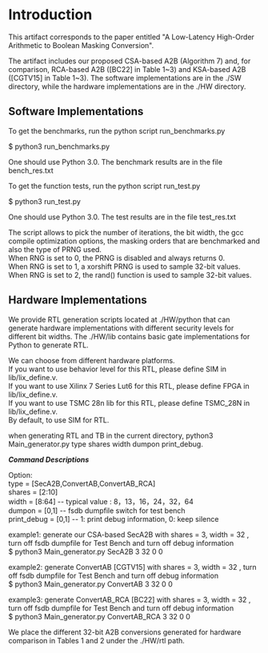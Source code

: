 Introduction
===

This artifact corresponds to the paper entitled "A Low-Latency High-Order Arithmetic to Boolean Masking Conversion".

The artifact includes our proposed CSA-based A2B (Algorithm 7) and, for comparison, RCA-based A2B ([BC22] in Table 1\~3) and KSA-based A2B ([CGTV15] in Table 1\~3). The software implementations are in the ./SW directory, while the hardware implementations are in the ./HW directory.

## Software Implementations

To get the benchmarks, run the python script run_benchmarks.py

$ python3 run_benchmarks.py

One should use Python 3.0.
The benchmark results are in the file bench_res.txt


To get the function tests, run the python script run_test.py

$ python3 run_test.py

One should use Python 3.0.
The test results are in the file test_res.txt


The script allows to pick the number of iterations, the bit width, the gcc compile optimization options, the masking orders that are benchmarked and also the type of PRNG used.\
When RNG is set to 0, the PRNG is disabled and always returns 0.\
When RNG is set to 1, a xorshift PRNG is used to sample 32-bit values.\
When RNG is set to 2, the rand() function is used to sample 32-bit values.

## Hardware Implementations

We provide RTL generation scripts located at ./HW/python that can generate hardware implementations with different security levels for different bit widths. The ./HW/lib contains basic gate implementations for Python to generate RTL. 

We can choose from different hardware platforms.\
If you want to use behavior level for this RTL, please define SIM in lib/lix_define.v.\
If you want to use Xilinx 7 Series Lut6 for this RTL, please define FPGA in lib/lix_define.v.\
If you want to use TSMC 28n lib for this RTL, please define TSMC_28N in lib/lix_define.v.\
By default, to use SIM for RTL.

when generating RTL and TB in the current directory, python3 Main_generator.py type shares width dumpon print_debug.


***Command Descriptions***

Option:\
type   	  = [SecA2B,ConvertAB,ConvertAB_RCA]\
shares 	  = [2:10]\
width 	  = [8:64]				  -- typical value : 8，13，16，24，32，64\
dumpon 	  = [0,1]                 -- fsdb dumpfile switch for test bench\
print_debug = [0,1]                 -- 1: print debug information, 0: keep silence

example1:
generate our CSA-based SecA2B with shares = 3, width = 32 , turn off fsdb dumpfile for Test Bench and turn off debug information\
$ python3 Main_generator.py SecA2B 3 32 0 0

example2:
generate ConvertAB [CGTV15] with shares = 3, width = 32 , turn off fsdb dumpfile for Test Bench and turn off debug information\
$ python3 Main_generator.py ConvertAB 3 32 0 0

example3:
generate ConvertAB_RCA [BC22] with shares = 3, width = 32 , turn off fsdb dumpfile for Test Bench and turn off debug information\
$ python3 Main_generator.py ConvertAB_RCA 3 32 0 0

We place the different 32-bit A2B conversions generated for hardware comparison in Tables 1 and 2 under the ./HW/rtl path.

